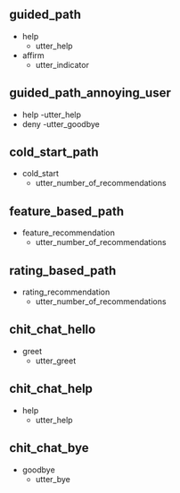 ## guided_path
* help
  - utter_help
* affirm 
  - utter_indicator

## guided_path_annoying_user
* help
  -utter_help
* deny
  -utter_goodbye

## cold_start_path
* cold_start
  - utter_number_of_recommendations

## feature_based_path
* feature_recommendation
  - utter_number_of_recommendations

## rating_based_path
* rating_recommendation
  - utter_number_of_recommendations

## chit_chat_hello
* greet
  - utter_greet

## chit_chat_help
* help
  - utter_help

## chit_chat_bye
* goodbye
  - utter_bye

